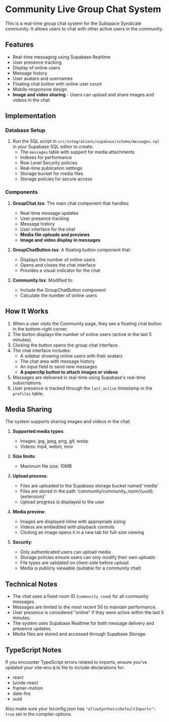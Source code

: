 # Community Live Group Chat System

This is a real-time group chat system for the Subspace Syndicate community. It allows users to chat with other active users in the community.

## Features

- Real-time messaging using Supabase Realtime
- User presence tracking
- Display of online users
- Message history
- User avatars and usernames
- Floating chat button with online user count
- Mobile-responsive design
- **Image and video sharing** - Users can upload and share images and videos in the chat

## Implementation

### Database Setup

1. Run the SQL script in `src/integrations/supabase/schema/messages.sql` in your Supabase SQL editor to create:
   - The `messages` table with support for media attachments
   - Indexes for performance
   - Row Level Security policies
   - Real-time publication settings
   - Storage bucket for media files
   - Storage policies for secure access

### Components

1. **GroupChat.tsx**: The main chat component that handles:
   - Real-time message updates
   - User presence tracking
   - Message history
   - User interface for the chat
   - **Media file uploads and previews**
   - **Image and video display in messages**

2. **GroupChatButton.tsx**: A floating button component that:
   - Displays the number of online users
   - Opens and closes the chat interface
   - Provides a visual indicator for the chat

3. **Community.tsx**: Modified to:
   - Include the GroupChatButton component
   - Calculate the number of online users

## How It Works

1. When a user visits the Community page, they see a floating chat button in the bottom-right corner.
2. The button displays the number of online users (active in the last 5 minutes).
3. Clicking the button opens the group chat interface.
4. The chat interface includes:
   - A sidebar showing online users with their avatars
   - The chat area with message history
   - An input field to send new messages
   - **A paperclip button to attach images or videos**
5. Messages are delivered in real-time using Supabase's real-time subscriptions.
6. User presence is tracked through the `last_active` timestamp in the `profiles` table.

## Media Sharing

The system supports sharing images and videos in the chat:

1. **Supported media types**: 
   - Images: jpg, jpeg, png, gif, webp
   - Videos: mp4, webm, mov

2. **Size limits**: 
   - Maximum file size: 10MB

3. **Upload process**:
   - Files are uploaded to the Supabase storage bucket named 'media'
   - Files are stored in the path 'community/community_room/{uuid}.{extension}'
   - Upload progress is displayed to the user

4. **Media preview**:
   - Images are displayed inline with appropriate sizing
   - Videos are embedded with playback controls
   - Clicking an image opens it in a new tab for full-size viewing

5. **Security**:
   - Only authenticated users can upload media
   - Storage policies ensure users can only modify their own uploads
   - File types are validated on client-side before upload
   - Media is publicly viewable (suitable for a community chat)

## Technical Notes

- The chat uses a fixed room ID (`community_room`) for all community messages.
- Messages are limited to the most recent 50 to maintain performance.
- User presence is considered "online" if they were active within the last 5 minutes.
- The system uses Supabase Realtime for both message delivery and presence updates.
- Media files are stored and accessed through Supabase Storage.

## TypeScript Notes

If you encounter TypeScript errors related to imports, ensure you've updated your vite-env.d.ts file to include declarations for:
- react
- lucide-react
- framer-motion
- date-fns
- uuid

Also make sure your tsconfig.json has `"allowSyntheticDefaultImports": true` set in the compiler options. 